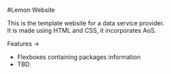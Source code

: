 #Lemon Website 

This is the template website for a data service provider. <br> 
It is made using HTML and CSS, it incorporates AoS. 

Features -> 
- Flexboxes containing packages information
- TBD 
